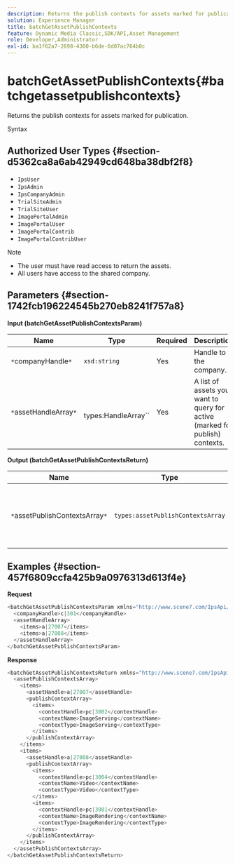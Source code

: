 ```yaml
---
description: Returns the publish contexts for assets marked for publication.
solution: Experience Manager
title: batchGetAssetPublishContexts
feature: Dynamic Media Classic,SDK/API,Asset Management
role: Developer,Administrator
exl-id: ba1f62a7-2698-4300-b6de-6d07ac764b0c
---
```

# batchGetAssetPublishContexts{#batchgetassetpublishcontexts}

Returns the publish contexts for assets marked for publication.

 Syntax 

## Authorized User Types {#section-d5362ca8a6ab42949cd648ba38dbf2f8}

* `IpsUser` 
* `IpsAdmin` 
* `IpsCompanyAdmin` 
* `TrialSiteAdmin` 
* `TrialSiteUser` 
* `ImagePortalAdmin` 
* `ImagePortalUser` 
* `ImagePortalContrib` 
* `ImagePortalContribUser`

>[!NOTE]
>
>* The user must have read access to return the assets. 
>* All users have access to the shared company. 
>

## Parameters {#section-1742fcb196224545b270eb8241f757a8}

**Input (batchGetAssetPublishContextsParam)** 

|  Name  | Type  | Required  | Description  |
|---|---|---|---|
|  `*`companyHandle`*`  | `xsd:string`  | Yes  | Handle to the company.  |
|  `*`assetHandleArray`*`  | ` `types:HandleArray``  | Yes  | A list of assets you want to query for active (marked for publish) contexts.  |

**Output (batchGetAssetPublishContextsReturn)** 

|  Name  | Type  | Required  | Description  |
|---|---|---|---|
|  `*`assetPublishContextsArray`*`  | `types:assetPublishContextsArray`  | Yes  | An array of publish contexts in which each asset is marked for publish.  |

## Examples {#section-457f6809ccfa425b9a0976313d613f4e}

**Request** 

```java
<batchGetAssetPublishContextsParam xmlns="http://www.scene7.com/IpsApi/xsd/2011-11-04">
  <companyHandle>c|301</companyHandle>
  <assetHandleArray>
    <items>a|27007</items>
    <items>a|27008</items>
  </assetHandleArray>
</batchGetAssetPublishContextsParam>
```

**Response** 

```java
<batchGetAssetPublishContextsReturn xmlns="http://www.scene7.com/IpsApi/xsd/2011-11-04">
  <assetPublishContextsArray>
    <items>
      <assetHandle>a|27007</assetHandle>
      <publishContextArray>
        <items>
          <contextHandle>pc|3002</contextHandle>
          <contextName>ImageServing</contextName>
          <contextType>ImageServing</contextType>
        </items>
      </publishContextArray>
    </items>
    <items>
      <assetHandle>a|27008</assetHandle>
      <publishContextArray>
        <items>
          <contextHandle>pc|3004</contextHandle>
          <contextName>Video</contextName>
          <contextType>Video</contextType>
        </items>
        <items>
          <contextHandle>pc|3001</contextHandle>
          <contextName>ImageRendering</contextName>
          <contextType>ImageRendering</contextType>
        </items>
      </publishContextArray>
    </items>
  </assetPublishContextsArray>
</batchGetAssetPublishContextsReturn>
```
